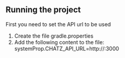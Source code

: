 ## Running the project ##

First you need to set the API url to be used

1. Create the file gradle.properties
2. Add the following content to the file: systemProp.CHATZ_API_URL=http://<IP>:3000
